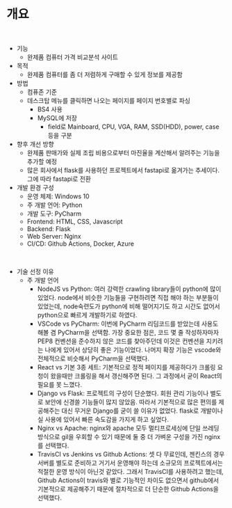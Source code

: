 # 개요

<br>

- 기능
  - 완제품 컴퓨터 가격 비교분석 사이트
- 목적
  - 완제품 컴퓨터를 좀 더 저렴하게 구매할 수 있게 정보를 제공함
- 방법
  - 컴퓨존 기준
  - 데스크탑 메뉴를 클릭하면 나오는 페이지를 페이지 번호별로 파싱
    - BS4 사용
    - MySQL에 저장
      - field로 Mainboard, CPU, VGA, RAM, SSD(HDD), power, case 등을 구분
- 향후 개선 방향
  - 완제품 판매가와 실제 조립 비용으로부터 마진율을 계산해서 알려주는 기능을 추가할 예정
  - 많은 회사에서 flask를 사용하던 프로젝트에서 fastapi로 옮겨가는 추세이다. 그에 따라 fastapi로 전환
- 개발 환경 구성
  - 운영 체제: Windows 10
  - 주 개발 언어: Python
  - 개발 도구: PyCharm
  - Frontend: HTML, CSS, Javascript
  - Backend: Flask
  - Web Server: Nginx
  - CI/CD: Github Actions, Docker, Azure

<br>

- 기술 선정 이유
  - 주 개발 언어
    - NodeJS vs Python: 여러 강력한 crawling library들이 python에 많이 있었다. node에서 비슷한 기능들을 구현하려면 직접 해야 하는 부분들이 있었는데, node숙련도가 python에 비해 떨어지기도 하고 시간도 없어서 python으로 빠르게 개발하기로 하였다.
    - VSCode vs PyCharm: 이번에 PyCharm 리딤코드를 받았는데 사용도 해볼 겸 PyCharm을 선택함. 가장 중요한 점은, 코드 몇 줄 작성하자마자 PEP8 컨벤션을 준수하지 않은 코드를 찾아주던데 이것은 컨벤션을 지키려는 나에게 있어서 상당히 좋은 기능이었다. 나머지 확장 기능은 vscode와 전체적으로 비슷해서 PyCharm을 선택했다.
    - React vs 기본 3종 세트: 기본적으로 정적 페이지를 제공하다가 크롤링 요청이 왔을때만 크롤링을 해서 갱신해주면 된다. 그 과정에서 굳이 React의 필요를 못 느꼈다.
    - Django vs Flask: 프로젝트의 구성이 단순했다. 회원 관리 기능이나 별도로 보안에 신경쓸 기능들이 많지 않았음. 따라서 기본적으로 많은 편의를 제공해주는 대신 무거운 Django를 굳이 쓸 이유가 없었다. flask로 개발이나 실 사용에 있어서 빠른 속도감을 가지게 하고 싶었다.
    - Nginx vs Apache: nginx와 apache 모두 멀티프로세싱에 단일 쓰레딩 방식으로 gil을 우회할 수 있기 때문에 둘 중 더 가벼운 구성을 가진 nginx를 선택했다.
    - TravisCI vs Jenkins vs Github Actions: 셋 다 무료인데, 젠킨스의 경우 서버를 별도로 준비하고 거기서 운영해야 하는데 소규모의 프로젝트에서는 적절한 운영 방식이 아닌것 같았다. 그래서 TravisCI를 사용하려고 했는데, Github Actions이 travis와 별로 기능적인 차이도 없으면서 github에서 기본적으로 제공해주기 때문에 절차적으로 더 단순한 Github Actions을 선택했다.
